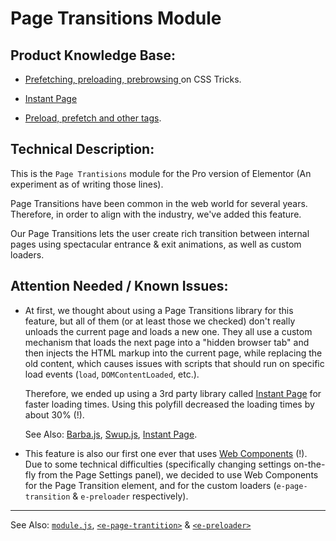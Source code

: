 # Page Transitions Module

## Product Knowledge Base:

- [ Prefetching, preloading, prebrowsing ](https://css-tricks.com/prefetching-preloading-prebrowsing/) on CSS Tricks.

  
- [Instant Page](https://instant.page/)


- [Preload, prefetch and other <link> tags](https://3perf.com/blog/link-rels/).

## Technical Description:

This is the `Page Trantisions` module for the Pro version of Elementor (An experiment as of writing those lines).

Page Transitions have been common in the web world for several years. Therefore, in order to align with the industry, we've added this feature.

Our Page Transitions lets the user create rich transition between internal pages using spectacular entrance & exit animations, as well as custom loaders.


## Attention Needed / Known Issues:

- At first, we thought about using a Page Transitions library for this feature, but all of them (or at least those we checked) don't 
	really unloads the current page and loads a new one. They all use a custom mechanism that loads the next page into a "hidden browser tab"
  	and then injects the HTML markup into the current page, while replacing the old content, which causes issues with scripts
  	that should run on specific load events (`load`, `DOMContentLoaded`, etc.).
  
	Therefore, we ended up using a 3rd party library called [Instant Page](https://instant.page/) for faster loading times.
	Using this polyfill decreased the loading times by about 30% (!).

  See Also: [Barba.js](https://barba.js.org/), [Swup.js](https://swup.js.org/), [Instant Page](https://instant.page/).


- This feature is also our first one ever that uses [Web Components](https://developer.mozilla.org/en-US/docs/Web/Web_Components) (!).
  	Due to some technical difficulties (specifically changing settings on-the-fly from the Page Settings panel),
  	we decided to use Web Components for the Page Transition element, and for the custom loaders
  	(`e-page-transition` & `e-preloader` respectively).


___
See Also: [`module.js`](./assets/js/editor/module.md), [`<e-page-trantition>`](./assets/js/frontend/components/page-transition.md) & [`<e-preloader>`](./assets/js/frontend/components/preloader.md)
